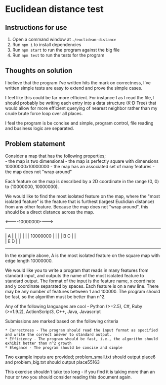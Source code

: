 # Euclidean distance test

## Instructions for use

1. Open a command window at `./euclidean-distance`
2. Run `npm i` to install dependencies
3. Run `npm start` to run the program against the big file
4. Run `npm test` to run the tests for the program

## Thoughts on solution

I believe that the program I've written hits the mark on correctness, I've written simple tests are easy to extend and prove the simple cases. 

I feel like this could be far more efficient. For instance I as I read the file, I should probably be writing each entry into a data structure (K-D Tree) that would allow for more efficient querying of nearest neighbor rather than my crude brute force loop over all places.

I feel the program is be concise and simple, program control, file reading and business logic are separated.

## Problem statement

Consider a map that has the following properties;	
	- the map is two dimensional
	- the map is perfectly square with dimensions 10000000x10000000
	- the map has an associated set of many features
	- the map does not "wrap around"
	
Each feature on the map is described by a 2D coordinate in the range (0, 0) to (10000000, 10000000). 
	
We would like to find the most isolated feature on the map, where the "most isolated feature" is the feature that is 
furthest (largest Euclidian distance) from any other feature. Because the map does not "wrap around", this should be a 
direct distance across the map.

<----10000000---->
 ---------------      -
| A             |     |
|               |     |
|               |  10000000
|               |     |
|          B  C |     | 	
|        E   D  |     |
 ---------------      -   
 
In the example above, A is the most isolated feature on the square map with edge length 10000000.

We would like you to write a program that reads in many features from standard input, and outputs the name of the most isolated 
feature to standard output. The format of the input is the feature name, x coordinate and y coordinate separated by spaces. 
Each feature is on a new line. There may be any number of features between 1 and 100000. The program should 
be fast, so the algorithm must be better than n^2.

Any of the following languages are cool - Python (>=2.5), C#, Ruby (>=1.9.2), ActionScript3, C++, Java, Javascript

Submissions are marked based on the following criteria

	* Correctness - The program should read the input format as specified and write the correct answer to standard output.
	* Efficiency - The program should be fast, i.e., the algorithm should exhibit better than n^2 growth
	* Elegance - The program should be concise and simple
	
Two example inputs are provided; problem_small.txt should output place6 and problem_big.txt should output place55163

This exercise shouldn't take too long - if you find it is taking more than an hour or two you should consider reading this document again.
